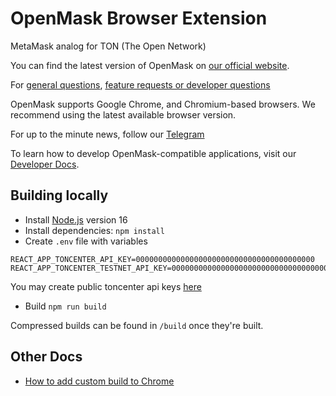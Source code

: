 # OpenMask Browser Extension

MetaMask analog for TON (The Open Network)

You can find the latest version of OpenMask on [our official website](https://tonmask.vercel.app/).

For [general questions](https://github.com/OpenProduct/openmask-extension/discussions), [feature requests or developer questions](https://github.com/OpenProduct/openmask-extension/issues)

OpenMask supports Google Chrome, and Chromium-based browsers. We recommend using the latest available browser version.

For up to the minute news, follow our [Telegram](https://t.me/openproduct)

To learn how to develop OpenMask-compatible applications, visit our [Developer Docs](https://tonmask.vercel.app/docs/introduction).

## Building locally

- Install [Node.js](https://nodejs.org) version 16
- Install dependencies: `npm install`
- Create `.env` file with variables

```
REACT_APP_TONCENTER_API_KEY=0000000000000000000000000000000000000000
REACT_APP_TONCENTER_TESTNET_API_KEY=0000000000000000000000000000000000000000
```

You may create public toncenter api keys [here](https://toncenter.com/)

- Build `npm run build`

Compressed builds can be found in `/build` once they're built.


## Other Docs

- [How to add custom build to Chrome](https://github.com/MetaMask/metamask-extension/blob/develop/docs/add-to-chrome.md)

